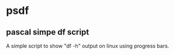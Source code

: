 # psdf
pascal simpe df script
---
A simple script to show "df -h" output on linux using progress bars.

